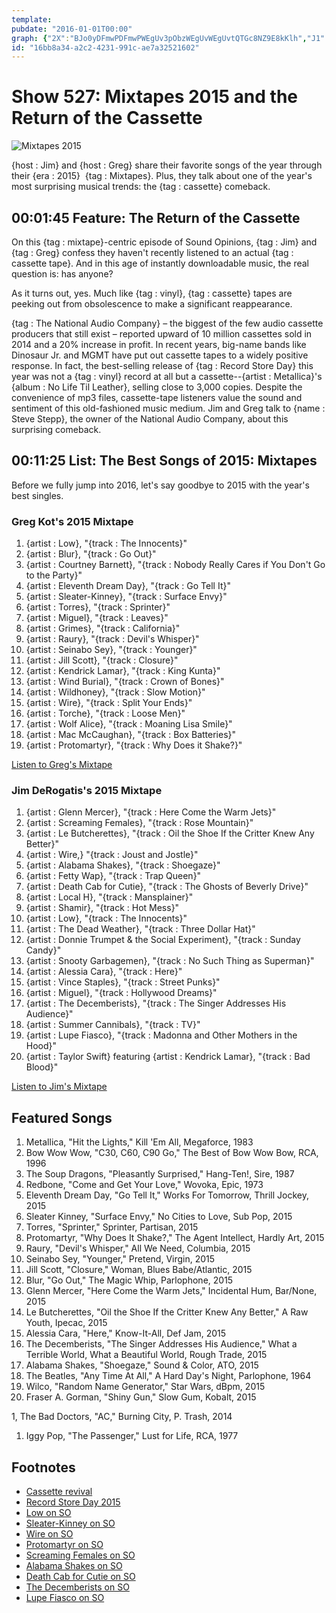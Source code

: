 ```yaml
---
template: 
pubdate: "2016-01-01T00:00"
graph: {"2X":"BJo0yDFmwPDFmwPWEgUv3pObzWEgUvWEgUvtQTGc8NZ9E8kKlh","J1":""}
id: "16bb8a34-a2c2-4231-991c-ae7a32521602"
---
```






# Show 527: Mixtapes 2015 and the Return of the Cassette

![Mixtapes 2015](https://static.soundopinions.org/images/2016/2015mixtapes_web.jpg)

{host : Jim} and {host : Greg} share their favorite songs of the year through their {era : 2015}  {tag : Mixtapes}. Plus, they talk about one of the year's most surprising musical trends: the {tag : cassette} comeback.



## 00:01:45 Feature: The Return of the Cassette

On this {tag : mixtape}-centric episode of Sound Opinions, {tag : Jim} and {tag : Greg} confess they haven't recently listened to an actual {tag : cassette tape}. And in this age of instantly downloadable music, the real question is: has anyone?

As it turns out, yes.  Much like {tag : vinyl}, {tag : cassette} tapes are peeking out from obsolescence to make a significant reappearance.

{tag : The National Audio Company} – the biggest of the few audio cassette producers that still exist – reported upward of 10 million cassettes sold in 2014 and a 20% increase in profit. In recent years, big-name bands like Dinosaur Jr. and MGMT have put out cassette tapes to a widely positive response. In fact, the best-selling release of {tag : Record Store Day} this year was not a {tag : vinyl} record at all but a cassette--{artist : Metallica}'s {album : No Life Til Leather}, selling close to 3,000 copies. Despite the convenience of mp3 files, cassette-tape listeners value the sound and sentiment of this old-fashioned music medium. Jim and Greg talk to {name : Steve Stepp}, the owner of the National Audio Company, about this surprising comeback.



## 00:11:25 List: The Best Songs of 2015: Mixtapes

Before we fully jump into 2016, let's say goodbye to 2015 with the year's best singles.


### Greg Kot's 2015 Mixtape

1. {artist : Low}, "{track : The Innocents}"
2. {artist : Blur}, "{track : Go Out}"
3. {artist : Courtney Barnett}, "{track : Nobody Really Cares if You Don't Go to the Party}"
4. {artist : Eleventh Dream Day}, "{track : Go Tell It}"
5. {artist : Sleater-Kinney}, "{track : Surface Envy}"
6. {artist : Torres}, "{track : Sprinter}"
7. {artist : Miguel}, "{track : Leaves}"
8. {artist : Grimes}, "{track : California}"
9. {artist : Raury}, "{track : Devil's Whisper}"
10. {artist : Seinabo Sey}, "{track : Younger}"
11. {artist : Jill Scott}, "{track : Closure}"
12. {artist : Kendrick Lamar}, "{track : King Kunta}"
13. {artist : Wind Burial}, "{track : Crown of Bones}"
14. {artist : Wildhoney}, "{track : Slow Motion}"
15. {artist : Wire}, "{track : Split Your Ends}"
16. {artist : Torche}, "{track : Loose Men}"
17. {artist : Wolf Alice}, "{track : Moaning Lisa Smile}"
18. {artist : Mac McCaughan}, "{track : Box Batteries}"
19. {artist : Protomartyr}, "{track : Why Does it Shake?}"

[Listen to Greg's Mixtape](https://open.spotify.com/user/soundopinions/playlist/23iX4j235hLn3gua9MkPik)


### Jim DeRogatis's 2015 Mixtape

1. {artist : Glenn Mercer}, "{track : Here Come the Warm Jets}"
2. {artist : Screaming Females}, "{track : Rose Mountain}"
3. {artist : Le Butcherettes}, "{track : Oil the Shoe If the Critter Knew Any Better}"
4. {artist : Wire,} "{track : Joust and Jostle}"
5. {artist : Alabama Shakes}, "{track : Shoegaze}"
6. {artist : Fetty Wap}, "{track : Trap Queen}"
7. {artist : Death Cab for Cutie}, "{track : The Ghosts of Beverly Drive}"
8. {artist : Local H}, "{track : Mansplainer}"
9. {artist : Shamir}, "{track : Hot Mess}"
10. {artist : Low}, "{track : The Innocents}"
11. {artist : The Dead Weather}, "{track : Three Dollar Hat}"
12. {artist : Donnie Trumpet & the Social Experiment}, "{track : Sunday Candy}"
13. {artist : Snooty Garbagemen}, "{track : No Such Thing as Superman}"
14. {artist : Alessia Cara}, "{track : Here}"
15. {artist : Vince Staples}, "{track : Street Punks}"
16. {artist : Miguel}, "{track : Hollywood Dreams}"
17. {artist : The Decemberists}, "{track : The Singer Addresses His Audience}"
18. {artist : Summer Cannibals}, "{track : TV}"
19. {artist : Lupe Fiasco}, "{track : Madonna and Other Mothers in the Hood}"
20. {artist : Taylor Swift} featuring {artist : Kendrick Lamar}, "{track : Bad Blood}"

[Listen to Jim's Mixtape](https://open.spotify.com/user/soundopinions/playlist/1bqpVGtbAivZCCja4uWpQr)



## Featured Songs

1. Metallica, "Hit the Lights," Kill 'Em All, Megaforce, 1983
2. Bow Wow Wow, "C30, C60, C90 Go," The Best of Bow Wow Bow, RCA, 1996
3. The Soup Dragons, "Pleasantly Surprised," Hang-Ten!, Sire, 1987
4. Redbone, "Come and Get Your Love," Wovoka, Epic, 1973
5. Eleventh Dream Day, "Go Tell It," Works For Tomorrow, Thrill Jockey, 2015
6. Sleater Kinney, "Surface Envy," No Cities to Love, Sub Pop, 2015
7. Torres, "Sprinter," Sprinter, Partisan, 2015
8. Protomartyr, "Why Does It Shake?," The Agent Intellect, Hardly Art, 2015
9. Raury, "Devil's Whisper," All We Need, Columbia, 2015
10. Seinabo Sey, "Younger," Pretend, Virgin, 2015
11. Jill Scott, "Closure," Woman, Blues Babe/Atlantic, 2015
12. Blur, "Go Out," The Magic Whip, Parlophone, 2015
13. Glenn Mercer, "Here Come the Warm Jets," Incidental Hum, Bar/None, 2015
14. Le Butcherettes, "Oil the Shoe If the Critter Knew Any Better," A Raw Youth, Ipecac, 2015
15. Alessia Cara, "Here," Know-It-All, Def Jam, 2015
16. The Decemberists, "The Singer Addresses His Audience," What a Terrible World, What a Beautiful World, Rough Trade, 2015
17. Alabama Shakes, "Shoegaze," Sound & Color, ATO, 2015
18. The Beatles, "Any Time At All," A Hard Day's Night, Parlophone, 1964
19. Wilco, "Random Name Generator," Star Wars, dBpm, 2015
20. Fraser A. Gorman, "Shiny Gun," Slow Gum, Kobalt, 2015

1, The Bad Doctors, "AC," Burning City, P. Trash, 2014

1. Iggy Pop, "The Passenger," Lust for Life, RCA, 1977



## Footnotes

- [Cassette revival](https://www.washingtonpost.com/news/the-intersect/wp/2015/09/09/apparently-not-content-with-vinyl-hipsters-are-also-bringing-back-the-cassette/)
- [Record Store Day 2015](http://www.stereogum.com/1796601/record-store-days-best-seller-was-a-cassette/news/)
- [Low on SO](/show/286/#low)
- [Sleater-Kinney on SO](/show/489/#sleaterkinney)
- [Wire on SO](/show/512/#wire)
- [Protomartyr on SO](/show/470/#protomartyr)
- [Screaming Females on SO](/show/340/#screamingfemales)
- [Alabama Shakes on SO](/show/333/#brittanyhoward)
- [Death Cab for Cutie on SO](/show/131/#deathcabforcutie)
- [The Decemberists on SO](/show/80/#thedecemberists)
- [Lupe Fiasco on SO](/show/62/#lupefiasco)